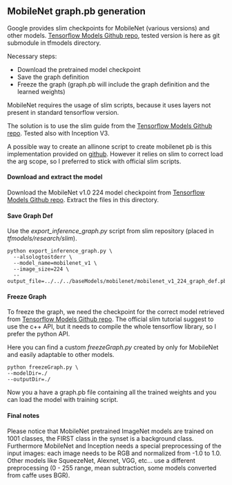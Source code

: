 ## MobileNet graph.pb generation

Google provides slim checkpoints for MobileNet (various versions) and other models. [Tensorflow Models Github repo](https://github.com/tensorflow/models/tree/d07447a3e34bc66acd9ba7267437ebe9d15b45c0/research/slim), tested version is here as git submodule in tfmodels directory.

Necessary steps:
- Download the pretrained model checkpoint
- Save the graph definition
- Freeze the graph (graph.pb will include the graph definition and the learned weights)

MobileNet requires the usage of slim scripts, because it uses layers not present in standard tensorflow version.

The solution is to use the slim guide from the [Tensorflow Models Github repo](https://github.com/tensorflow/models/tree/d07447a3e34bc66acd9ba7267437ebe9d15b45c0/research/slim).
Tested also with Inception V3.

A possible way to create an allinone script to create mobilenet pb is this implementation provided on 
[github](https://gist.github.com/StanislawAntol/656e3afe2d43864bb410d71e1c5789c1#file-freeze_mobilenet-py).
However it relies on slim to correct load the arg scope, so I preferred to stick with official slim scripts.

#### Download and extract the model

Download the MobileNet v1.0 224 model checkpoint from [Tensorflow Models Github repo](https://github.com/tensorflow/models/tree/d07447a3e34bc66acd9ba7267437ebe9d15b45c0/research/slim).
Extract the files in this directory.

#### Save Graph Def
Use the *export_inference_graph.py* script from slim repository (placed in *tfmodels/research/slim*).

```
python export_inference_graph.py \
  --alsologtostderr \
  --model_name=mobilenet_v1 \
  --image_size=224 \
  --output_file=../../../baseModels/mobilenet/mobilenet_v1_224_graph_def.pb
```

#### Freeze Graph
To freeze the graph, we need the checkpoint for the correct model retrieved from [Tensorflow Models Github repo](https://github.com/tensorflow/models/tree/d07447a3e34bc66acd9ba7267437ebe9d15b45c0/research/slim).
The official slim tutorial suggest to use the c++ API, but it needs to compile the whole tensorflow library, so I prefer the python API.

Here you can find a custom *freezeGraph.py* created by only for MobileNet and easily adaptable to other models.

```
python freezeGraph.py \
--modelDir=./
--outputDir=./
```

Now you a have a graph.pb file containing all the trained weights and you can load the model with training script.

#### Final notes

Please notice that MobileNet pretrained ImageNet models are trained on 1001 classes, the FIRST class in the synset is a background class.
Furthermore MobileNet and Inception needs a special preprocessing of the input images: each image needs to be RGB and normalized from -1.0 to 1.0.
Other models like SqueezeNet, Alexnet, VGG, etc... use a different preprocessing (0 - 255 range, mean subtraction, some models converted from caffe uses BGR).